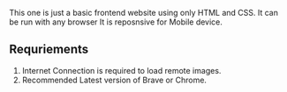 This one is just a basic frontend website using only HTML and CSS.
It can be run with any browser It is reposnsive for Mobile device.

## Requriements
1. Internet Connection is required to load remote images.
2. Recommended Latest version of Brave or Chrome.

